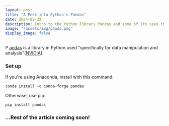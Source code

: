 ```yaml
---
layout: post
title: "A Peek into Python's Pandas"
date: 2024-09-23
description: Intro to the Python library Pandas and some of its uses in data manipulation.  
image: "/assets/img/panda.png"
display_image: false
---
```

<p class="intro"><span class="dropcap">P</span> <a href="https://pandas.pydata.org/">andas</a> is a library in Python used "specifically for data manipulation and analysis"(<a href="https://www.nvidia.com/en-us/glossary/pandas-python/">NVIDIA</a>).</p>

### Set up
If you're using Anaconda, install with this command:
```
conda install -c conda-forge pandas
```
Otherwise, use pip:
```
pip install pandas
```

### ...Rest of the article coming soon!


